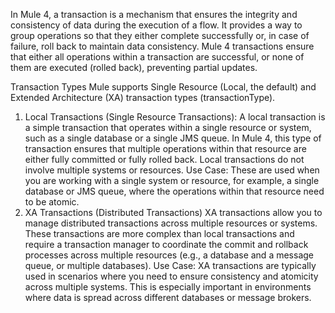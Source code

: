 In Mule 4, a transaction is a mechanism that ensures the integrity and consistency of data during the execution of a flow. It provides a way to group operations so that they either complete successfully or, in case of failure, roll back to maintain data consistency. 
Mule 4 transactions ensure that either all operations within a transaction are successful, or none of them are executed (rolled back), preventing partial updates.

Transaction Types
Mule supports Single Resource (Local, the default) and Extended Architecture (XA) transaction types (transactionType). 
1. Local Transactions (Single Resource Transactions):
  A local transaction is a simple transaction that operates within a single resource or system, such as a single database or a single JMS queue. In Mule 4, this type of transaction ensures that multiple operations     within that resource are either fully committed or fully rolled back. Local transactions do not involve multiple systems or resources.
  Use Case: These are used when you are working with a single system or resource, for example, a single database or JMS queue, where the operations within that resource need to be atomic.
2. XA Transactions (Distributed Transactions)
  XA transactions allow you to manage distributed transactions across multiple resources or systems. These transactions are more complex than local transactions and require a transaction manager to coordinate the     commit and rollback processes across multiple resources (e.g., a database and a message queue, or multiple databases).
  Use Case: XA transactions are typically used in scenarios where you need to ensure consistency and atomicity across multiple systems. This is especially important in environments where data is spread across different databases or message brokers.
